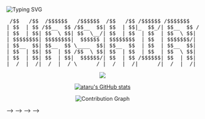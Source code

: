 ![Typing SVG](http://readme-typing-svg.herokuapp.com/?font=JetBrains+Mono&pause=1000&color=FFFFFF&random=false&width=435&lines=Haiiiii+I'm+0xataru.)


<div align="center">
<pre>
 /$$   /$$  /$$$$$$   /$$$$$$  /$$   /$$ /$$$$$$ /$$$$$$$   /$$$$$$ 
| $$  | $$ /$$__  $$ /$$__  $$| $$  | $$|_  $$_/| $$__  $$ /$$__  $$
| $$  | $$| $$  \ $$| $$  \__/| $$  | $$  | $$  | $$  \ $$| $$  \ $$
| $$$$$$$$| $$$$$$$$|  $$$$$$ | $$$$$$$$  | $$  | $$$$$$$/| $$$$$$$$
| $$__  $$| $$__  $$ \____  $$| $$__  $$  | $$  | $$__  $$| $$__  $$
| $$  | $$| $$  | $$ /$$  \ $$| $$  | $$  | $$  | $$  \ $$| $$  | $$
| $$  | $$| $$  | $$|  $$$$$$/| $$  | $$ /$$$$$$| $$  | $$| $$  | $$
|__/  |__/|__/  |__/ \______/ |__/  |__/|______/|__/  |__/|__/  |__/
</pre>
</div>


<p align="center">
  <img src="https://raw.githubusercontent.com/alicalimli/alicalimli/main/tech.gif"/>
</p>

<!-- GitHub stats -->
<p align="center">
  <a href="https://github.com/0xataru">
    <img src="https://github-readme-stats.vercel.app/api?username=0xataru&show_icons=true&theme=graywhite&bg_color=000000&text_color=ffffff&icon_color=ffffff&title_color=ffffff&border_color=ffffff" alt="ataru's GitHub stats">
  </a>
</p>



<p align="center">
  <img src="https://github-readme-activity-graph.vercel.app/graph?username=0xataru&theme=xcode&bg_color=000000&color=ffffff&line=ffffff&point=ffffff&area=true&hide_border=true" alt="Contribution Graph">
</p>

<!-- <h1 align="center">Greetings👋</h1> -->
<!-- <h3 align="center">I'm software engineer, proficient in Backend Development with Golang and Rust🦀. Also I'm passioned movie watcher and chess player.  </h3> -->

<!-- <p align="center">
  <img src="https://media.giphy.com/media/ZVik7pBtu9dNS/giphy.gif" alt="coding gif" width="400" height="300"/>
</p> -->
<!---->
<!-- <p align="center"> -->
<!--   <img src="https://raw.githubusercontent.com/alicalimli/alicalimli/main/tech.gif"/> -->
<!-- </p> -->
<!---->
<!---->
<!---->
<!-- <h3 align="center">Connect with me:</h3> -->
<!-- <p align="center"> -->
<!-- <a href="https://x.com/0xataru" target="blank"><img src="https://img.shields.io/badge/-Twitter-1DA1F2?style=for-the-badge&logo=Twitter&logoColor=white" /></a> -->
<!-- <!--<a href="https://www.linkedin.com/in/markraiter/" target="blank"><img src="https://img.shields.io/badge/-LinkedIn-0077B5?style=for-the-badge&logo=Linkedin&logoColor=white" /></a> --> -->
<!-- <a href="https://t.me/r_888_88" target="blank"><img src="https://img.shields.io/badge/-Telegram-26A5E4?style=for-the-badge&logo=Telegram&logoColor=white" /></a> -->
<!-- <!-- <a href="https://www.leetcode.com/eng1neeer_93" target="blank"><img src="https://img.shields.io/badge/-LeetCode-FFA116?style=for-the-badge&logo=LeetCode&logoColor=white" /></a> --> -->
<!-- </p> -->
<!---->
<!-- <!--<h3 align="center">Languages and Tools:</h3> -->
<!-- <p align="center">  -->
<!-- <a href="https://golang.org" target="_blank" rel="noreferrer"><img src="https://raw.githubusercontent.com/devicons/devicon/master/icons/go/go-original.svg" alt="go" width="40" height="40"/></a>  -->
<!-- <a href="https://www.rust-lang.org/" target="_blank" rel="noreferrer"><img src="https://www.vectorlogo.zone/logos/rust-lang/rust-lang-icon.svg" alt="rust" width="40" height="40"/></a>  -->
<!-- <a href="https://www.python.org/" target="_blank" rel="noreferrer"><img src="https://raw.githubusercontent.com/devicons/devicon/master/icons/python/python-original.svg" alt="python" width="40" height="40"/></a>  -->
<!-- <a href="https://www.java.com/" target="_blank" rel="noreferrer"><img src="https://raw.githubusercontent.com/devicons/devicon/master/icons/java/java-original.svg" alt="java" width="40" height="40"/></a>  -->
<!-- <a href="https://www.javascript.com/" target="_blank" rel="noreferrer"><img src="https://raw.githubusercontent.com/devicons/devicon/master/icons/javascript/javascript-original.svg" alt="javascript" width="40" height="40"/></a>  -->
<!-- <a href="https://git-scm.com/" target="_blank" rel="noreferrer"><img src="https://www.vectorlogo.zone/logos/git-scm/git-scm-icon.svg" alt="git" width="40" height="40"/></a>  -->
<!-- <a href="https://github.com/" target="_blank" rel="noreferrer"><img src="https://raw.githubusercontent.com/devicons/devicon/master/icons/github/github-original.svg" alt="github" width="40" height="40"/></a>  -->
<!-- <a href="https://about.gitlab.com/" target="_blank" rel="noreferrer"><img src="https://raw.githubusercontent.com/devicons/devicon/master/icons/gitlab/gitlab-original.svg" alt="gitlab" width="40" height="40"/></a>  -->
<!-- <a href="https://www.postgresql.org/" target="_blank" rel="noreferrer"><img src="https://raw.githubusercontent.com/devicons/devicon/master/icons/postgresql/postgresql-original-wordmark.svg" alt="postgresql" width="40" height="40"/></a>  -->
<!-- <a href="https://www.mysql.com/" target="_blank" rel="noreferrer"><img src="https://raw.githubusercontent.com/devicons/devicon/master/icons/mysql/mysql-original-wordmark.svg" alt="mysql" width="40" height="40"/></a>  -->
<!-- <a href="https://www.mongodb.com/" target="_blank" rel="noreferrer"><img src="https://raw.githubusercontent.com/devicons/devicon/master/icons/mongodb/mongodb-original-wordmark.svg" alt="mongodb" width="40" height="40"/></a>  -->
<!-- <a href="https://www.scylladb.com/" target="_blank" rel="noreferrer"><img src="https://www.vectorlogo.zone/logos/scylladb/scylladb-icon.svg" alt="scylladb" width="40" height="40"/></a>  -->
<!-- <a href="https://cassandra.apache.org/" target="_blank" rel="noreferrer"><img src="https://raw.githubusercontent.com/devicons/devicon/master/icons/cassandra/cassandra-original.svg" alt="cassandra" width="40" height="40"/></a>  -->
<!-- <a href="https://redis.io/" target="_blank" rel="noreferrer"><img src="https://raw.githubusercontent.com/devicons/devicon/master/icons/redis/redis-original-wordmark.svg" alt="redis" width="40" height="40"/></a>  -->
<!-- <a href="https://www.docker.com/" target="_blank" rel="noreferrer"><img src="https://raw.githubusercontent.com/devicons/devicon/master/icons/docker/docker-original-wordmark.svg" alt="docker" width="40" height="40"/></a>  -->
<!-- <a href="https://www.linux.org/" target="_blank" rel="noreferrer"><img src="https://raw.githubusercontent.com/devicons/devicon/master/icons/linux/linux-original.svg" alt="linux" width="40" height="40"/></a>  -->
<!-- <a href="https://aws.amazon.com" target="_blank" rel="noreferrer"><img src="https://raw.githubusercontent.com/devicons/devicon/master/icons/amazonwebservices/amazonwebservices-original-wordmark.svg" alt="aws" width="40" height="40"/></a>  -->
<!-- </p> -->
<!---->
<!-- <!-- <p align="center"> -->
<!--   <img src="https://github-readme-stats.vercel.app/api/top-langs/?username=markraiter&langs_count=8&hide_border=true&layout=compact&card_width=500" alt="Top Languages" /> -->
<!-- </p> --> -->
<!---->
<!---->
<!-- <!-- <details align="left"> -->
<!--   <summary><h4 style="display: inline-block">Other things I know or used...</h4></summary> -->
<!---->
<!--   > Programming Languages -->
<!---->
<!--   <img src="https://raw.githubusercontent.com/devicons/devicon/master/icons/go/go-original.svg" title="Go" alt="Go" width="40" height="40"/> -->
<!--   <img src="https://www.vectorlogo.zone/logos/rust-lang/rust-lang-icon.svg" title="Rust" alt="Rust" width="40" height="40"/> -->
<!--   <img src="https://raw.githubusercontent.com/devicons/devicon/master/icons/java/java-original.svg" title="Java" alt="Java" width="40" height="40"/> -->
<!--   <img src="https://raw.githubusercontent.com/devicons/devicon/master/icons/python/python-original.svg" title="Python" alt="Python" width="40" height="40"/> -->
<!--   <img src="https://raw.githubusercontent.com/devicons/devicon/master/icons/javascript/javascript-original.svg" title="JavaScript" alt="JavaScript" width="40" height="40"/> -->
<!--   <img src="https://raw.githubusercontent.com/devicons/devicon/master/icons/bash/bash-original.svg" title="Bash" alt="Bash" width="40" height="40"/> -->
<!---->
<!--   > Databases -->
<!---->
<!--   <img src="https://raw.githubusercontent.com/mymmrac/mymmrac/master/icons/cassandra.svg" title="Cassandra" alt="Cassandra" width="40" height="40"/> -->
<!--   <img src="https://raw.githubusercontent.com/devicons/devicon/master/icons/postgresql/postgresql-original.svg" title="PostgreSQL" alt="PostgreSQL" width="40" height="40"/> -->
<!--   <img src="https://raw.githubusercontent.com/devicons/devicon/master/icons/mysql/mysql-original-wordmark.svg" title="MySQL" alt="MySQL" width="40" height="40"/> -->
<!--   <img src="https://raw.githubusercontent.com/devicons/devicon/master/icons/mongodb/mongodb-original.svg" title="MongoDB" alt="MongoDB" width="40" height="40"/> -->
<!--   <img src="https://raw.githubusercontent.com/devicons/devicon/master/icons/redis/redis-original.svg" title="Redis" alt="Redis" width="40" height="40"/> -->
<!--   <img src="https://www.vectorlogo.zone/logos/scylladb/scylladb-icon.svg" title="ScyllaDB" alt="ScyllaDB" width="40" height="40"/> -->
<!--   <img src="https://raw.githubusercontent.com/devicons/devicon/master/icons/hadoop/hadoop-original.svg" title="Hadoop" alt="Hadoop" width="40" height="40"/> -->
<!---->
<!--   > Web -->
<!---->
<!--   <img src="https://raw.githubusercontent.com/devicons/devicon/master/icons/css3/css3-original.svg" title="CSS3" alt="CSS3" width="40" height="40"/> -->
<!--   <img src="https://raw.githubusercontent.com/devicons/devicon/master/icons/html5/html5-original.svg" title="HTML5" alt="HTML5" width="40" height="40"/> -->
<!--   <img src="https://raw.githubusercontent.com/devicons/devicon/master/icons/vuejs/vuejs-original.svg" title="Vue" alt="Vue" width="40" height="40"/> -->
<!--   <img src="https://raw.githubusercontent.com/devicons/devicon/master/icons/nodejs/nodejs-original.svg" title="NodeJS" alt="NodeJS" width="40" height="40"/> -->
<!--   <img src="https://raw.githubusercontent.com/devicons/devicon/master/icons/figma/figma-original.svg" title="Figma" alt="Figma" width="40" height="40"/> -->
<!--   <img src="https://raw.githubusercontent.com/devicons/devicon/master/icons/sass/sass-original.svg" title="Sass" alt="Sass" width="40" height="40"/> -->
<!---->
<!--   > Libs, frameworks, extensions, etc. -->
<!---->
<!--   <img src="https://raw.githubusercontent.com/devicons/devicon/master/icons/numpy/numpy-original.svg" title="NumPy" alt="NumPy" width="40" height="40"/> -->
<!--   <img src="https://raw.githubusercontent.com/devicons/devicon/master/icons/pandas/pandas-original.svg" title="Pandas" alt="Pandas" width="40" height="40"/> -->
<!--   <img src="https://raw.githubusercontent.com/devicons/devicon/master/icons/jupyter/jupyter-original.svg" title="Jupyter" alt="Jupyter" width="40" height="40"/> -->
<!-- <img src="https://airflow.apache.org/images/feature-image.png" title="Airflow" alt="Airflow" width="40" height="40"/> -->
<!---->
<!--   > Management -->
<!---->
<!--   <img src="https://raw.githubusercontent.com/devicons/devicon/master/icons/git/git-original.svg" title="Git" alt="Git" width="40" height="40"/> -->
<!--   <img src="https://raw.githubusercontent.com/devicons/devicon/master/icons/docker/docker-original.svg" title="Docker" alt="Docker" width="40" height="40"/> -->
<!--   <img src="https://raw.githubusercontent.com/devicons/devicon/master/icons/github/github-original.svg" title="GitHub" alt="GitHub" width="40" height="40"/> -->
<!--   <img src="https://raw.githubusercontent.com/devicons/devicon/master/icons/gitlab/gitlab-original.svg" title="GitLab" alt="GitLab" width="40" height="40"/> -->
<!--   <img src="https://raw.githubusercontent.com/devicons/devicon/master/icons/ssh/ssh-original.svg" title="SSH" alt="SSH" width="40" height="40"/> -->
<!--   <img src="https://raw.githubusercontent.com/devicons/devicon/master/icons/jira/jira-original.svg" title="Jira" alt="Jira" width="40" height="40"/> -->
<!--   <img src="https://raw.githubusercontent.com/devicons/devicon/master/icons/confluence/confluence-original.svg" title="Confluence" alt="Confluence" width="40" height="40"/> -->
<!--   <img src="https://raw.githubusercontent.com/devicons/devicon/master/icons/trello/trello-plain.svg" title="Trello" alt="Trello" width="40" height="40"/> -->
<!---->
<!--   > Tools & formats -->
<!---->
<!--   <img src="https://raw.githubusercontent.com/devicons/devicon/master/icons/jetbrains/jetbrains-original.svg" title="JetBrains" alt="JetBrains" width="40" height="40"/> -->
<!--   <img src="https://raw.githubusercontent.com/devicons/devicon/master/icons/markdown/markdown-original.svg" title="Markdown" alt="Markdown" width="40" height="40"/> -->
<!--   <img src="https://raw.githubusercontent.com/mymmrac/mymmrac/master/icons/neovim.svg" title="NeoVim" alt="NeoVim" width="40" height="40"/> -->
<!--   <img src="https://raw.githubusercontent.com/devicons/devicon/master/icons/vim/vim-original.svg" title="Vim" alt="Vim" width="40" height="40"/> -->
<!--   <img src="https://raw.githubusercontent.com/devicons/devicon/master/icons/firefox/firefox-original.svg" title="Firefox" alt="Firefox" width="40" height="40"/> -->
<!--   <img src="https://raw.githubusercontent.com/mymmrac/mymmrac/master/icons/telegram.svg" title="Telegram" alt="Telegram" width="40" height="40"/> -->
<!--   <img src="https://raw.githubusercontent.com/devicons/devicon/master/icons/canva/canva-original.svg" title="Canva" alt="Canva" width="40" height="40"/> -->
<!--   <img src="https://raw.githubusercontent.com/devicons/devicon/master/icons/vscode/vscode-original.svg" title="VSCode" alt="VSCode" width="40" height="40"/> -->
<!---->
<!--   > Infrastructure -->
<!---->
<!--   <img src="https://raw.githubusercontent.com/devicons/devicon/master/icons/linux/linux-original.svg" title="Linux" alt="Linux" width="40" height="40"/> -->
<!--   <img src="https://raw.githubusercontent.com/devicons/devicon/master/icons/ubuntu/ubuntu-plain.svg" title="Ubuntu" alt="Ubuntu" width="40" height="40"/> -->
<!--   <img src="https://raw.githubusercontent.com/devicons/devicon/master/icons/heroku/heroku-original.svg" title="Heroku" alt="Heroku" width="40" height="40"/> -->
<!--   <img src="https://raw.githubusercontent.com/devicons/devicon/master/icons/nginx/nginx-original.svg" title="Nginx" alt="Nginx" width="40" height="40"/> -->
<!--   <img src="https://raw.githubusercontent.com/devicons/devicon/master/icons/amazonwebservices/amazonwebservices-original-wordmark.svg" title="AWS" alt="AWS" width="40" height="40"/> -->
<!---->
<!-- </details> --> -->
